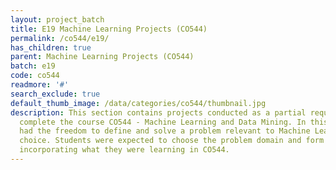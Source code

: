 ```yaml
---
layout: project_batch
title: E19 Machine Learning Projects (CO544)
permalink: /co544/e19/
has_children: true
parent: Machine Learning Projects (CO544)
batch: e19
code: co544
readmore: '#'
search_exclude: true
default_thumb_image: /data/categories/co544/thumbnail.jpg
description: This section contains projects conducted as a partial requirement to
  complete the course CO544 - Machine Learning and Data Mining. In this, students
  had the freedom to define and solve a problem relevant to Machine Learning of their
  choice. Students were expected to choose the problem domain and form a solution
  incorporating what they were learning in CO544.
---
```

